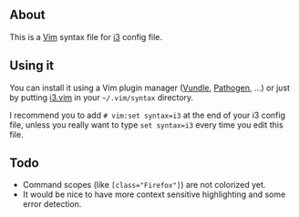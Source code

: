 ## About

This is a [Vim](http://vim.org) syntax file for [i3](http://i3wm.org/) config file.

## Using it

You can install it using a Vim plugin manager ([Vundle], [Pathogen], …) or just by putting [i3.vim][i3vim] in your `~/.vim/syntax` directory.

I recommend you to add `# vim:set syntax=i3` at the end of your i3 config file, unless you really want to type `set syntax=i3` every time you edit this file.

## Todo

 * Command scopes (like `[class="Firefox"]`) are not colorized yet.
 * It would be nice to have more context sensitive highlighting and some error detection.

[Vundle]:http://github.com/gmarik/vundle/
[Pathogen]:http://github.com/tpope/vim-pathogen/
[i3vim]: http://github.com/PotatoesMaster/i3-vim-syntax/syntax/i3.vim
